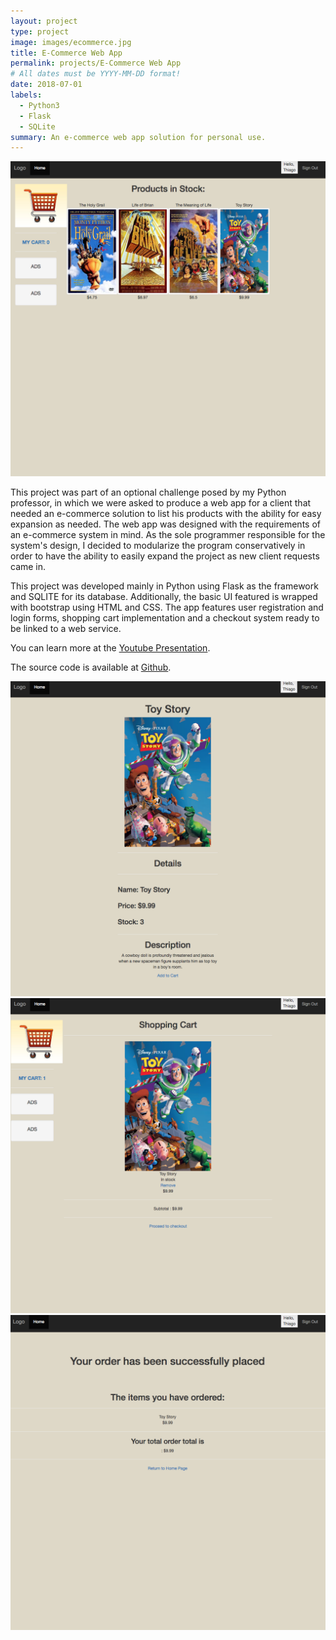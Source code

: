 ```yaml
---
layout: project
type: project
image: images/ecommerce.jpg
title: E-Commerce Web App
permalink: projects/E-Commerce Web App
# All dates must be YYYY-MM-DD format!
date: 2018-07-01
labels:
  - Python3
  - Flask
  - SQLite
summary: An e-commerce web app solution for personal use.
---
```


<div class="ui large rounded images">
  <img class="ui image" src="../images/store1.png">
</div>

This project was part of an optional challenge posed by my Python professor, in which we were asked to produce a web app for a client that needed an e-commerce solution to list his products with the ability for easy expansion as needed. The web app was designed with the requirements of an e-commerce system in mind. As the sole programmer responsible for the system's design, I decided to modularize the program conservatively in order to have the ability to easily expand the project as new client requests came in. 


This project was developed mainly in Python using Flask as the framework and SQLITE for its database. Additionally, the basic UI featured is wrapped with bootstrap using HTML and CSS. The app features user registration and login forms, shopping cart implementation and a checkout system ready to be linked to a web service.


You can learn more at the [Youtube Presentation](https://www.youtube.com/watch?v=IiX1-jgtu4s&t=162s).


The source code is available at [Github](https://github.com/ThiagoM728/e-commerceWebApp).

<div class="ui large rounded images">
  <img class="ui image" src="../images/store2.png">
  <img class="ui image" src="../images/store3.png">
  <img class="ui image" src="../images/store4.png">
</div>



